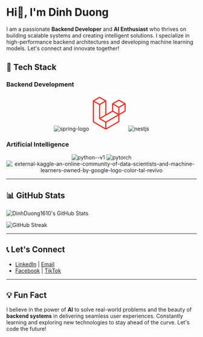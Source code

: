 # Hi👋, I'm Dinh Duong 

I am a passionate **Backend Developer** and **AI Enthusiast** who thrives on building scalable systems and creating intelligent solutions. I specialize in high-performance backend architectures and developing machine learning models. Let's connect and innovate together!

## 🔧 Tech Stack

### **Backend Development**
<div align="center">
  <img width="96" height="96" src="https://img.icons8.com/color/96/spring-logo.png" alt="spring-logo"/>
  <img width="96" height="96" src="./images/laravel.png" alt="laravel"/>
  <img width="96" height="96" src="https://img.icons8.com/color/96/nestjs.png" alt="nestjs"/>
</div>

### **Artificial Intelligence**
<div align="center">
  <img width="96" height="96" src="https://img.icons8.com/color/96/python--v1.png" alt="python--v1"/>
  <img width="96" height="96" src="https://img.icons8.com/fluency/96/pytorch.png" alt="pytorch"/>
  <img width="96" height="96" src="https://img.icons8.com/external-tal-revivo-color-tal-revivo/96/external-kaggle-an-online-community-of-data-scientists-and-machine-learners-owned-by-google-logo-color-tal-revivo.png" alt="external-kaggle-an-online-community-of-data-scientists-and-machine-learners-owned-by-google-logo-color-tal-revivo"/>
</div>


---

## 📊 GitHub Stats

![DinhDuong1610's GitHub Stats](https://github-readme-stats.vercel.app/api?username=DinhDuong1610&theme=dark&hide_border=true&show_icons=true)

![GitHub Streak](https://github-readme-streak-stats.herokuapp.com/?user=DinhDuong1610&theme=dark&hide_border=true&show_icons=true)

---

## 📞 Let's Connect

- [LinkedIn](https://www.linkedin.com/in/dinhduong) | [Email](mailto:youremail@example.com)
- [Facebook](https://facebook.com/yourprofile) | [TikTok](https://www.tiktok.com/@yourprofile)

---

## 💡 Fun Fact
I believe in the power of **AI** to solve real-world problems and the beauty of **backend systems** in delivering seamless user experiences. Constantly learning and exploring new technologies to stay ahead of the curve. Let's code the future!
